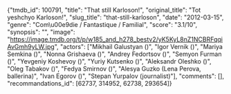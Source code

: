 {"tmdb_id": 100791, "title": "That still Karloson!", "original_title": "Tot yeshchyo Karloson!", "slug_title": "that-still-karloson", "date": "2012-03-15", "genre": "Com\u00e9die / Fantastique / Familial", "score": "3.1/10", "synopsis": "", "image": "https://image.tmdb.org/t/p/w185_and_h278_bestv2/yK5KyL8nZ1NCBRFqqiAvGmh9yLW.jpg", "actors": ["Mikhail Galustyan ()", "Igor Vernik ()", "Mariya Semkina ()", "Nonna Grishaeva ()", "Andrey Fedortsov ()", "Semyon Furman ()", "Yevgeniy Koshevoy ()", "Yuriy Kutsenko ()", "Aleksandr Oleshko ()", "Oleg Tabakov ()", "Fedya Smirnov ()", "Alesya Guzko (Lena Perova, ballerina)", "Ivan Egorov ()", "Stepan Yurpalov (journalist)"], "comments": [], "recommandations_id": [62737, 314952, 62738, 293654]}